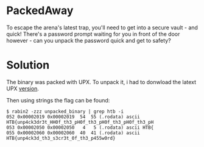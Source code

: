 # PackedAway
To escape the arena's latest trap, you'll need to get into a secure vault - and quick! There's a password prompt waiting for you in front of the door however - can you unpack the password quick and get to safety?

# Solution
The binary was packed with UPX. To unpack it, i had to donwload the latext UPX [version](https://github.com/upx/upx/releases/tag/v3.95).

Then using strings the flag can be found:
```
$ rabin2 -zzz unpacked_binary | grep htb -i 
052 0x00002019 0x00002019  54  55 (.rodata) ascii HTB{unp4ck3dr3t_HH0f_th3_pH0f_th3_pH0f_th3_pH0f_th3_pH
053 0x00002050 0x00002050   4   5 (.rodata) ascii HTB{
055 0x00002060 0x00002060  40  41 (.rodata) ascii HTB{unp4ck3d_th3_s3cr3t_0f_th3_p455w0rd}
```

